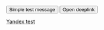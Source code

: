 <script>
function simpleTest() {
    window.webkit.messageHandlers.test.postMessage("Hello, world!");
}
function openDeeplink() {
    window.open("companionapp://host")    
}
</script>


<button onclick="simpleTest()">Simple test message</button>
<button onclick="openDeeplink()">Open deeplink</button>

<a href="https://ya.ru">Yandex test</a>
